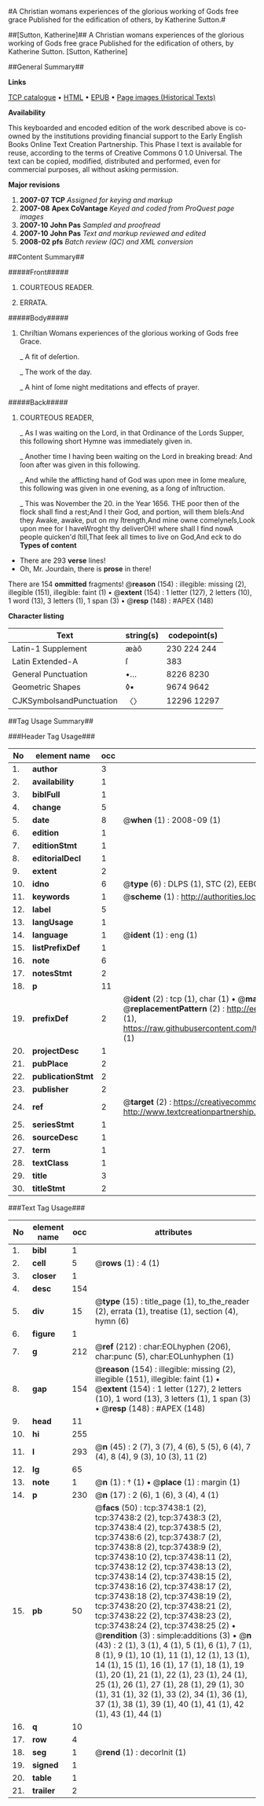 #A Christian womans experiences of the glorious working of Gods free grace Published for the edification of others, by Katherine Sutton.#

##[Sutton, Katherine]##
A Christian womans experiences of the glorious working of Gods free grace Published for the edification of others, by Katherine Sutton.
[Sutton, Katherine]

##General Summary##

**Links**

[TCP catalogue](http://www.ota.ox.ac.uk/tcp/)  • 
[HTML](http://tei.it.ox.ac.uk/tcp/Texts-HTML/free/A62/A62005.html)  • 
[EPUB](http://tei.it.ox.ac.uk/tcp/Texts-EPUB/free/A62/A62005.epub) • 
[Page images (Historical Texts)](https://data.historicaltexts.jisc.ac.uk/view?pubId=eebo-99832963e&pageId=eebo-99832963e-37438-1)

**Availability**

This keyboarded and encoded edition of the
	       work described above is co-owned by the institutions
	       providing financial support to the Early English Books
	       Online Text Creation Partnership. This Phase I text is
	       available for reuse, according to the terms of Creative
	       Commons 0 1.0 Universal. The text can be copied,
	       modified, distributed and performed, even for
	       commercial purposes, all without asking permission.

**Major revisions**

1. __2007-07__ __TCP__ *Assigned for keying and markup*
1. __2007-08__ __Apex CoVantage__ *Keyed and coded from ProQuest page images*
1. __2007-10__ __John Pas__ *Sampled and proofread*
1. __2007-10__ __John Pas__ *Text and markup reviewed and edited*
1. __2008-02__ __pfs__ *Batch review (QC) and XML conversion*

##Content Summary##

#####Front#####

1. COURTEOUS READER.

1. ERRATA.

#####Body#####

1. Chriſtian Womans experiences of the glorious working of Gods free Grace.

    _ A fit of deſertion.

    _ The work of the day.

    _ A hint of ſome night meditations and effects of prayer.

#####Back#####

1. COURTEOUS READER,

    _ As I was waiting on the Lord, in that Ordinance of the Lords Supper, this following short Hymne was immediately given in.

    _ Another time I having been waiting on the Lord in breaking bread: And ſoon after was given in this following.

    _ And while the afflicting hand of God was upon mee in ſome meaſure, this following was given in one evening, as a ſong of inſtruction.

    _ This was November the 20. in the Year 1656.
THE poor then of the flock shall find a rest;And I their God, and portion, will them bleſs:And they Awake, awake, put on my ſtrength,And mine owne comelyneſs,Look upon mee for I haveWroght thy deliverOH! where shall I find nowA people quicken'd ſtill,That ſeek all times to live on God,And eck to do 
**Types of content**

  * There are 293 **verse** lines!
  * Oh, Mr. Jourdain, there is **prose** in there!

There are 154 **ommitted** fragments! 
 @__reason__ (154) : illegible: missing (2), illegible (151), illegible: faint (1)  •  @__extent__ (154) : 1 letter (127), 2 letters (10), 1 word (13), 3 letters (1), 1 span (3)  •  @__resp__ (148) : #APEX (148)

**Character listing**


|Text|string(s)|codepoint(s)|
|---|---|---|
|Latin-1 Supplement|æàô|230 224 244|
|Latin Extended-A|ſ|383|
|General Punctuation|•…|8226 8230|
|Geometric Shapes|◊▪|9674 9642|
|CJKSymbolsandPunctuation|〈〉|12296 12297|

##Tag Usage Summary##

###Header Tag Usage###

|No|element name|occ|attributes|
|---|---|---|---|
|1.|__author__|3||
|2.|__availability__|1||
|3.|__biblFull__|1||
|4.|__change__|5||
|5.|__date__|8| @__when__ (1) : 2008-09 (1)|
|6.|__edition__|1||
|7.|__editionStmt__|1||
|8.|__editorialDecl__|1||
|9.|__extent__|2||
|10.|__idno__|6| @__type__ (6) : DLPS (1), STC (2), EEBO-CITATION (1), PROQUEST (1), VID (1)|
|11.|__keywords__|1| @__scheme__ (1) : http://authorities.loc.gov/ (1)|
|12.|__label__|5||
|13.|__langUsage__|1||
|14.|__language__|1| @__ident__ (1) : eng (1)|
|15.|__listPrefixDef__|1||
|16.|__note__|6||
|17.|__notesStmt__|2||
|18.|__p__|11||
|19.|__prefixDef__|2| @__ident__ (2) : tcp (1), char (1)  •  @__matchPattern__ (2) : ([0-9\-]+):([0-9IVX]+) (1), (.+) (1)  •  @__replacementPattern__ (2) : http://eebo.chadwyck.com/downloadtiff?vid=$1&page=$2 (1), https://raw.githubusercontent.com/textcreationpartnership/Texts/master/tcpchars.xml#$1 (1)|
|20.|__projectDesc__|1||
|21.|__pubPlace__|2||
|22.|__publicationStmt__|2||
|23.|__publisher__|2||
|24.|__ref__|2| @__target__ (2) : https://creativecommons.org/publicdomain/zero/1.0/ (1), http://www.textcreationpartnership.org/docs/. (1)|
|25.|__seriesStmt__|1||
|26.|__sourceDesc__|1||
|27.|__term__|1||
|28.|__textClass__|1||
|29.|__title__|3||
|30.|__titleStmt__|2||


###Text Tag Usage###

|No|element name|occ|attributes|
|---|---|---|---|
|1.|__bibl__|1||
|2.|__cell__|5| @__rows__ (1) : 4 (1)|
|3.|__closer__|1||
|4.|__desc__|154||
|5.|__div__|15| @__type__ (15) : title_page (1), to_the_reader (2), errata (1), treatise (1), section (4), hymn (6)|
|6.|__figure__|1||
|7.|__g__|212| @__ref__ (212) : char:EOLhyphen (206), char:punc (5), char:EOLunhyphen (1)|
|8.|__gap__|154| @__reason__ (154) : illegible: missing (2), illegible (151), illegible: faint (1)  •  @__extent__ (154) : 1 letter (127), 2 letters (10), 1 word (13), 3 letters (1), 1 span (3)  •  @__resp__ (148) : #APEX (148)|
|9.|__head__|11||
|10.|__hi__|255||
|11.|__l__|293| @__n__ (45) : 2 (7), 3 (7), 4 (6), 5 (5), 6 (4), 7 (4), 8 (4), 9 (3), 10 (3), 11 (2)|
|12.|__lg__|65||
|13.|__note__|1| @__n__ (1) : † (1)  •  @__place__ (1) : margin (1)|
|14.|__p__|230| @__n__ (17) : 2 (6), 1 (6), 3 (4), 4 (1)|
|15.|__pb__|50| @__facs__ (50) : tcp:37438:1 (2), tcp:37438:2 (2), tcp:37438:3 (2), tcp:37438:4 (2), tcp:37438:5 (2), tcp:37438:6 (2), tcp:37438:7 (2), tcp:37438:8 (2), tcp:37438:9 (2), tcp:37438:10 (2), tcp:37438:11 (2), tcp:37438:12 (2), tcp:37438:13 (2), tcp:37438:14 (2), tcp:37438:15 (2), tcp:37438:16 (2), tcp:37438:17 (2), tcp:37438:18 (2), tcp:37438:19 (2), tcp:37438:20 (2), tcp:37438:21 (2), tcp:37438:22 (2), tcp:37438:23 (2), tcp:37438:24 (2), tcp:37438:25 (2)  •  @__rendition__ (3) : simple:additions (3)  •  @__n__ (43) : 2 (1), 3 (1), 4 (1), 5 (1), 6 (1), 7 (1), 8 (1), 9 (1), 10 (1), 11 (1), 12 (1), 13 (1), 14 (1), 15 (1), 16 (1), 17 (1), 18 (1), 19 (1), 20 (1), 21 (1), 22 (1), 23 (1), 24 (1), 25 (1), 26 (1), 27 (1), 28 (1), 29 (1), 30 (1), 31 (1), 32 (1), 33 (2), 34 (1), 36 (1), 37 (1), 38 (1), 39 (1), 40 (1), 41 (1), 42 (1), 43 (1), 44 (1)|
|16.|__q__|10||
|17.|__row__|4||
|18.|__seg__|1| @__rend__ (1) : decorInit (1)|
|19.|__signed__|1||
|20.|__table__|1||
|21.|__trailer__|2||
